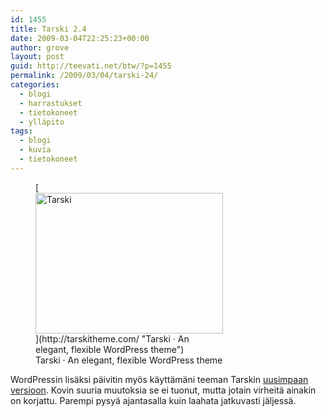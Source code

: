 ```yaml
---
id: 1455
title: Tarski 2.4
date: 2009-03-04T22:25:23+00:00
author: grove
layout: post
guid: http://teevati.net/btw/?p=1455
permalink: /2009/03/04/tarski-24/
categories:
  - blogi
  - harrastukset
  - tietokoneet
  - ylläpito
tags:
  - blogi
  - kuvia
  - tietokoneet
---
```

<figure style="width: 300px" class="wp-caption alignleft">[<img title="Tarski · An elegant, flexible WordPress theme" src="http://teevati.net/btw/wp-content/themes/tarski/screenshot.png" alt="Tarski" width="300" height="225" />](http://tarskitheme.com/ "Tarski · An elegant, flexible WordPress theme")<figcaption class="wp-caption-text">Tarski · An elegant, flexible WordPress theme</figcaption></figure> 

WordPressin lisäksi päivitin myös käyttämäni teeman Tarskin [uusimpaan versioon](http://tarskitheme.com/2008/12/11/24-release/ "Tarski · 2.4 Release"). Kovin suuria muutoksia se ei tuonut, mutta jotain virheitä ainakin on korjattu. Parempi pysyä ajantasalla kuin laahata jatkuvasti jäljessä.